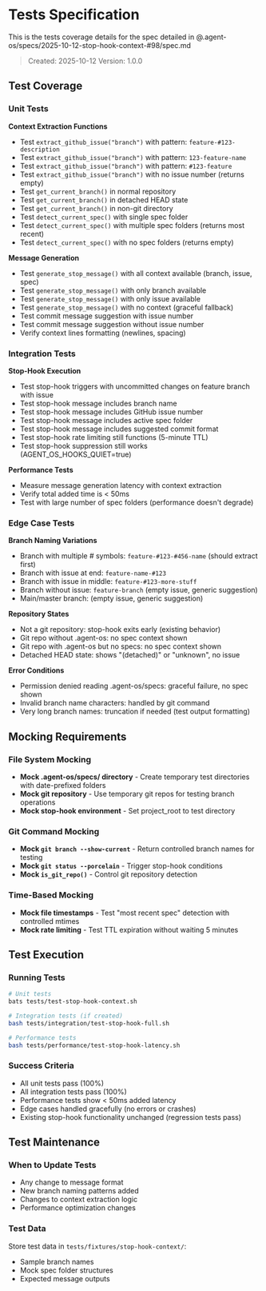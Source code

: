 # Tests Specification

This is the tests coverage details for the spec detailed in @.agent-os/specs/2025-10-12-stop-hook-context-#98/spec.md

> Created: 2025-10-12
> Version: 1.0.0

## Test Coverage

### Unit Tests

**Context Extraction Functions**
- Test `extract_github_issue("branch")` with pattern: `feature-#123-description`
- Test `extract_github_issue("branch")` with pattern: `123-feature-name`
- Test `extract_github_issue("branch")` with pattern: `#123-feature`
- Test `extract_github_issue("branch")` with no issue number (returns empty)
- Test `get_current_branch()` in normal repository
- Test `get_current_branch()` in detached HEAD state
- Test `get_current_branch()` in non-git directory
- Test `detect_current_spec()` with single spec folder
- Test `detect_current_spec()` with multiple spec folders (returns most recent)
- Test `detect_current_spec()` with no spec folders (returns empty)

**Message Generation**
- Test `generate_stop_message()` with all context available (branch, issue, spec)
- Test `generate_stop_message()` with only branch available
- Test `generate_stop_message()` with only issue available
- Test `generate_stop_message()` with no context (graceful fallback)
- Test commit message suggestion with issue number
- Test commit message suggestion without issue number
- Verify context lines formatting (newlines, spacing)

### Integration Tests

**Stop-Hook Execution**
- Test stop-hook triggers with uncommitted changes on feature branch with issue
- Test stop-hook message includes branch name
- Test stop-hook message includes GitHub issue number
- Test stop-hook message includes active spec folder
- Test stop-hook message includes suggested commit format
- Test stop-hook rate limiting still functions (5-minute TTL)
- Test stop-hook suppression still works (AGENT_OS_HOOKS_QUIET=true)

**Performance Tests**
- Measure message generation latency with context extraction
- Verify total added time is < 50ms
- Test with large number of spec folders (performance doesn't degrade)

### Edge Case Tests

**Branch Naming Variations**
- Branch with multiple # symbols: `feature-#123-#456-name` (should extract first)
- Branch with issue at end: `feature-name-#123`
- Branch with issue in middle: `feature-#123-more-stuff`
- Branch without issue: `feature-branch` (empty issue, generic suggestion)
- Main/master branch: (empty issue, generic suggestion)

**Repository States**
- Not a git repository: stop-hook exits early (existing behavior)
- Git repo without .agent-os: no spec context shown
- Git repo with .agent-os but no specs: no spec context shown
- Detached HEAD state: shows "(detached)" or "unknown", no issue

**Error Conditions**
- Permission denied reading .agent-os/specs: graceful failure, no spec shown
- Invalid branch name characters: handled by git command
- Very long branch names: truncation if needed (test output formatting)

## Mocking Requirements

### File System Mocking
- **Mock .agent-os/specs/ directory** - Create temporary test directories with date-prefixed folders
- **Mock git repository** - Use temporary git repos for testing branch operations
- **Mock stop-hook environment** - Set project_root to test directory

### Git Command Mocking
- **Mock `git branch --show-current`** - Return controlled branch names for testing
- **Mock `git status --porcelain`** - Trigger stop-hook conditions
- **Mock `is_git_repo()`** - Control git repository detection

### Time-Based Mocking
- **Mock file timestamps** - Test "most recent spec" detection with controlled mtimes
- **Mock rate limiting** - Test TTL expiration without waiting 5 minutes

## Test Execution

### Running Tests

```bash
# Unit tests
bats tests/test-stop-hook-context.sh

# Integration tests (if created)
bash tests/integration/test-stop-hook-full.sh

# Performance tests
bash tests/performance/test-stop-hook-latency.sh
```

### Success Criteria

- All unit tests pass (100%)
- All integration tests pass (100%)
- Performance tests show < 50ms added latency
- Edge cases handled gracefully (no errors or crashes)
- Existing stop-hook functionality unchanged (regression tests pass)

## Test Maintenance

### When to Update Tests

- Any change to message format
- New branch naming patterns added
- Changes to context extraction logic
- Performance optimization changes

### Test Data

Store test data in `tests/fixtures/stop-hook-context/`:
- Sample branch names
- Mock spec folder structures
- Expected message outputs

